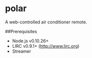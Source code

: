 polar
=====

A web-controlled air conditioner remote.

##Prerequisites
* Node.js v0.10.26+
* LIRC v0.9.1+ (http://www.lirc.org)
* Streamer
